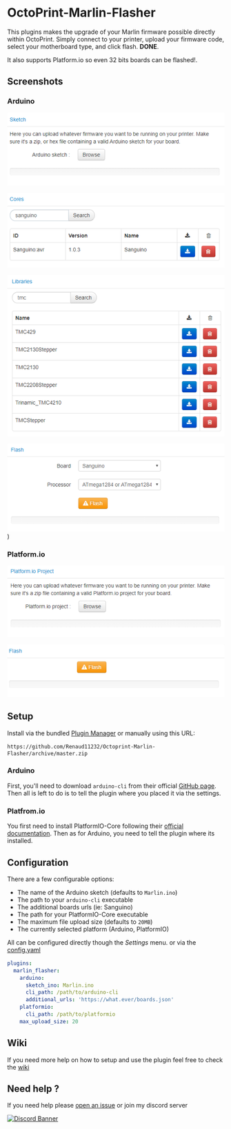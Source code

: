 # OctoPrint-Marlin-Flasher

This plugins makes the upgrade of your Marlin firmware possible directly within OctoPrint.
Simply connect to your printer, upload your firmware code, select your motherboard type, and click flash. **DONE**.

It also supports Platform.io so even 32 bits boards can be flashed!.

## Screenshots

### Arduino

![Arduino Sketch](.github/img/arduino_sketch.png)

![Arduino Cores](.github/img/arduino_cores.png)

![Arduino Libraries](.github/img/arduino_libraries.png)

![Arduino Flash](.github/img/arduino_flash.png))

### Platform.io

![Platform.io Sketch](.github/img/pio_project.png)

![Platform.io Flash](.github/img/pio_flash.png)

## Setup

Install via the bundled [Plugin Manager](https://github.com/foosel/OctoPrint/wiki/Plugin:-Plugin-Manager)
or manually using this URL:

    https://github.com/Renaud11232/Octoprint-Marlin-Flasher/archive/master.zip

### Arduino

First, you'll need to download `arduino-cli` from their official [GitHub page](https://github.com/arduino/arduino-cli/releases). Then all is left to do is to tell the plugin where you placed it via the settings.

### Platfrom.io

You first need to install PlatformIO-Core following their [official documentation](https://docs.platformio.org/en/latest/installation.html). Then as for Arduino, you need to tell the plugin where its installed.

## Configuration

There are a few configurable options:
* The name of the Arduino sketch (defaults to `Marlin.ino`)
* The path to your `arduino-cli` executable
* The additional boards urls (ie: Sanguino)
* The path for your PlatformIO-Core executable
* The maximum file upload size (defaults to `20MB`)
* The currently selected platform (Arduino, PlatformIO)

All can be configured directly though the *Settings* menu. or via the [config.yaml](https://docs.octoprint.org/en/master/configuration/config_yaml.html)

```yaml
plugins:
  marlin_flasher:
    arduino:
      sketch_ino: Marlin.ino
      cli_path: /path/to/arduino-cli
      additional_urls: 'https://what.ever/boards.json'
    platformio:
      cli_path: /path/to/platformio
    max_upload_size: 20
```

## Wiki

If you need more help on how to setup and use the plugin feel free to check the [wiki](https://github.com/Renaud11232/OctoPrint-Marlin-Flasher/wiki)

## Need help ?

If you need help please [open an issue](https://github.com/Renaud11232/OctoPrint-Marlin-Flasher/issues/new) or join my discord server

[![Discord Banner](https://discordapp.com/api/guilds/569257302184689674/widget.png?style=banner2)](https://discord.gg/evMfXwT)
